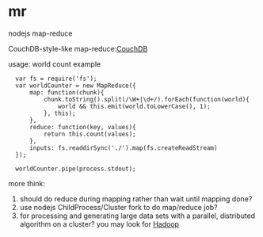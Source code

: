 mr
==

nodejs map-reduce  
  
  CouchDB-style-like map-reduce:[CouchDB](http://wiki.apache.org/couchdb/Introduction_to_CouchDB_views)
    
  usage: world count example  
  ```
    var fs = require('fs');
  	var worldCounter = new MapReduce({
		map: function(chunk){		
			chunk.toString().split(/\W+|\d+/).forEach(function(world){			
				world && this.emit(world.toLowerCase(), 1);
			}, this);
		},
		reduce: function(key, values){
			return this.count(values);
		},
		inputs: fs.readdirSync('./').map(fs.createReadStream)
	});
	
	worldCounter.pipe(process.stdout);
  ```
  more think:
  1. should do reduce during mapping rather than wait until mapping done?
  2. use nodejs ChildProcess/Cluster fork to do map/reduce job?
  3. for processing and generating large data sets with a parallel, distributed algorithm on a cluster? you may look for [Hadoop](http://hadoop.apache.org/)
